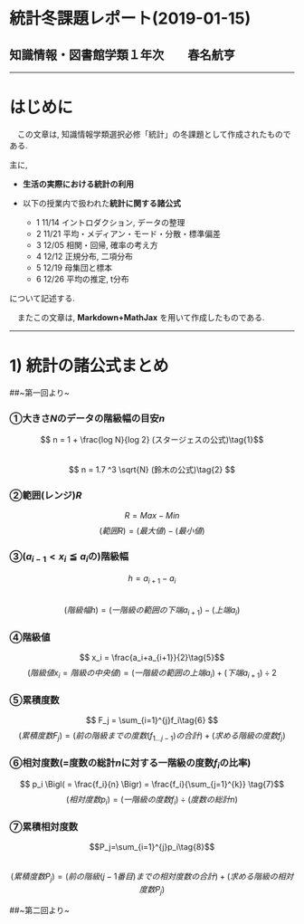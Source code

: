 統計冬課題レポート(2019-01-15)
============
知識情報・図書館学類１年次　　春名航亨
---------
------------------------------------
# はじめに
<span>　</span>この文章は, 知識情報学類選択必修「統計」の冬課題として作成されたものである.  

主に,   
- **生活の実際における統計の利用**

- 以下の授業内で扱われた**統計に関する諸公式**  
  - 1 11/14 イントロダクション, データの整理  
  - 2 11/21 平均・メディアン・モード・分散・標準偏差  
  - 3 12/05 相関・回帰, 確率の考え方  
  - 4 12/12 正規分布, 二項分布  
  - 5 12/19 母集団と標本  
  - 6 12/26 平均の推定, t分布  

について記述する.  

<span>　</span>またこの文章は, **Markdown+MathJax** を用いて作成したものである.

------------------------------------
# 1) 統計の諸公式まとめ
##~第一回より~
### ①大きさ$N$のデータの階級幅の目安$n$
$$ n = 1 + \frac{log N}{log 2} (スタージェスの公式)\tag{1}$$  
$$ n = 1.7 ^3 \sqrt{N} (鈴木の公式)\tag{2} $$  
### ②範囲(レンジ)$R$
$$ R = Max - Min \tag{3}$$
$$(範囲R)=(最大値)-(最小値)$$
### ③($a_{i-1}<x_i\leqq a_i$の)階級幅
$$ h = a_{i+1}-a_i\tag{4}$$  
$$(階級幅h)=(一階級の範囲の下端a_{i+1})-(上端a_i)$$
### ④階級値
$$ x_i = \frac{a_i+a_{i+1}}{2}\tag{5}$$
$$(階級値x_i=階級の中央値)={(一階級の範囲の上端a_i)+(下端a_{i+1})}÷2$$
### ⑤累積度数
$$ F_j = \sum_{i=1}^{j}f_i\tag{6} $$
$$(累積度数F_j)=(前の階級までの度数(f_{1...j-1})の合計)+(求める階級の度数f_j)$$
### ⑥相対度数(=度数の総計$n$に対する一階級の度数$f_i$の比率)
$$ p_i \Bigl( = \frac{f_i}{n} \Bigr) = \frac{f_i}{\sum_{j=1}^{k}} \tag{7}$$
$$(相対度数p_i)=(一階級の度数f_i)÷(度数の総計n)$$
### ⑦累積相対度数  
$$P_j=\sum_{i=1}^{j}p_i\tag{8}$$  
$$(累積度数P_j)=(前の階級(j-1番目)までの相対度数の合計)+(求める階級の相対度数P_j)$$  

##~第二回より~
###
